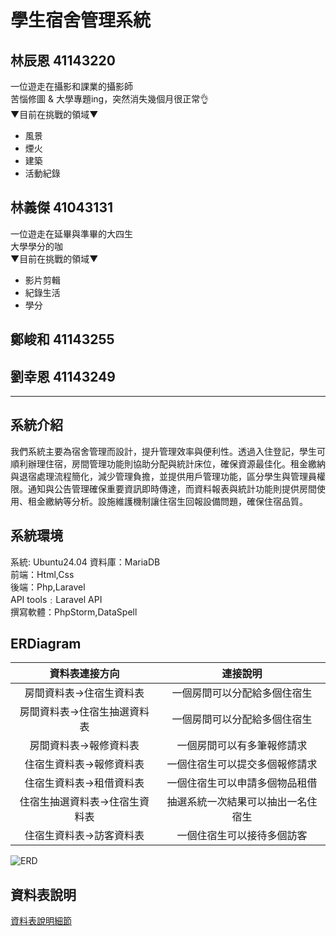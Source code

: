 # 學生宿舍管理系統
## 林辰恩 41143220
一位遊走在攝影和課業的攝影師  
苦惱修圖 & 大學專題ing，突然消失幾個月很正常👌  
 ▼目前在挑戰的領域▼  
- 風景  
- 煙火  
- 建築  
- 活動紀錄  


## 林義傑 41043131
一位遊走在延畢與準畢的大四生  
大學學分的咖  
 ▼目前在挑戰的領域▼  
- 影片剪輯  
- 紀錄生活
- 學分  

## 鄭峻和 41143255


## 劉幸恩 41143249
---
## 系統介紹
我們系統主要為宿舍管理而設計，提升管理效率與便利性。透過入住登記，學生可順利辦理住宿，房間管理功能則協助分配與統計床位，確保資源最佳化。租金繳納與退宿處理流程簡化，減少管理負擔，並提供用戶管理功能，區分學生與管理員權限。通知與公告管理確保重要資訊即時傳達，而資料報表與統計功能則提供房間使用、租金繳納等分析。設施維護機制讓住宿生回報設備問題，確保住宿品質。

## 系統環境
系統: Ubuntu24.04
資料庫：MariaDB</br>
前端：Html,Css</br>
後端：Php,Laravel</br>
API tools﹕Laravel API</br>
撰寫軟體：PhpStorm,DataSpell</br>

## ERDiagram
|資料表連接方向|連接說明|
|:--:|:--:|
|房間資料表->住宿生資料表|一個房間可以分配給多個住宿生|
|房間資料表->住宿生抽選資料表|一個房間可以分配給多個住宿生|
|房間資料表->報修資料表|一個房間可以有多筆報修請求|
|住宿生資料表->報修資料表|一個住宿生可以提交多個報修請求|
|住宿生資料表->租借資料表|一個住宿生可以申請多個物品租借|
|住宿生抽選資料表->住宿生資料表|抽選系統一次結果可以抽出一名住宿生|
|住宿生資料表->訪客資料表|一個住宿生可以接待多個訪客|


![ERD](https://github.com/user-attachments/assets/01a07e86-71db-4b96-9879-7bcd9cd21a6f)

## 資料表說明

[資料表說明細節](sql/sql.md)


